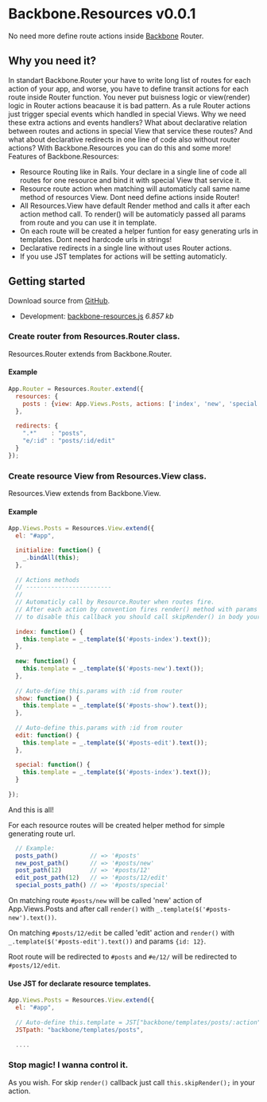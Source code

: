 # Backbone.Resources v0.0.1

No need more define route actions inside [Backbone](http://documentcloud.github.com/backbone) Router.

## Why you need it?

In standart Backbone.Router your have to write long list of routes for each action of your app, and worse, you have to define transit actions for each route inside Router function. You never put buisness logic or view(render) logic in Router actions beacause it is bad pattern. As a rule Router actions just trigger special events which handled in special Views. Why we need these extra actions and events handlers? What about declarative relation between routes and actions in special View that service these routes? And what about declarative redirects in one line of code also without router actions? With Backbone.Resources you can do this and some more!
Features of Backbone.Resources:

* Resource Routing like in Rails. Your declare in a single line of code all routes for one resource and bind it with special View that service it.
* Resource route action when matching will automaticly call same name method of resources View. Dont need define actions inside Router!
* All Resources.View have default Render method and calls it after each action method call. To render() will be automaticly passed all params from route and you can use it in template.
* On each route will be created a helper funtion for easy generating urls in templates. Dont need hardcode urls in strings!
* Declarative redirects in a single line without uses Router actions.
* If you use JST templates for actions will be setting automaticly.

## Getting started

Download source from [GitHub](https://github.com/Iverson/backbone-resources).

* Development: [backbone-resources.js](https://raw.github.com/Iverson/backbone-resources/master/backbone-resources.js) *6.857 kb*

### Create router from Resources.Router class.

Resources.Router extends from Backbone.Router.

#### Example

```js
App.Router = Resources.Router.extend({
  resources: {
    posts : {view: App.Views.Posts, actions: ['index', 'new', 'special'], item_actions: ['show', 'edit']}
  },
  
  redirects: {
    ".*"    : "posts",
    "e/:id" : "posts/:id/edit"
  }
});
```

### Create resource View from Resources.View class.

Resources.View extends from Backbone.View.

#### Example

```js
App.Views.Posts = Resources.View.extend({
  el: "#app",

  initialize: function() {
    _.bindAll(this);
  },
  
  // Actions methods
  // ------------------------
  //
  // Automaticly call by Resource.Router when routes fire.
  // After each action by convention fires render() method with params from router (:id) and with template from this.template
  // to disable this callback you should call skipRender() in body your action and if you want call render() by yourself, template would by also send automaticly.
  
  index: function() {
    this.template = _.template($('#posts-index').text());
  },
  
  new: function() {
    this.template = _.template($('#posts-new').text());
  },
  
  // Auto-define this.params with :id from router
  show: function() {
    this.template = _.template($('#posts-show').text());
  },
  
  // Auto-define this.params with :id from router
  edit: function() {
    this.template = _.template($('#posts-edit').text());
  },
  
  special: function() {
    this.template = _.template($('#posts-index').text());
  }
    
});
```

And this is all!

For each resource routes will be created helper method for simple generating route url.
```js
  // Example:
  posts_path()         // => '#posts'
  new_post_path()      // => '#posts/new'
  post_path(12)        // => '#posts/12'
  edit_post_path(12)   // => '#posts/12/edit'
  special_posts_path() // => '#posts/special'
```

On matching route `#posts/new` will be called 'new' action of App.Views.Posts and after call `render()` with `_.template($('#posts-new').text())`.

On matching `#posts/12/edit` be called 'edit' action and `render()` with `_.template($('#posts-edit').text())` and params `{id: 12}`.

Root route will be redirected to `#posts` and `#e/12/` will be redirected to `#posts/12/edit`.

#### Use JST for declarate resource templates.

```js
App.Views.Posts = Resources.View.extend({
  el: "#app",
  
  // Auto-define this.template = JST["backbone/templates/posts/:action"] in each action and use it in render.
  JSTpath: "backbone/templates/posts",
  
  ....
```

### Stop magic! I wanna control it.

As you wish. For skip `render()` callback just call `this.skipRender();` in your action.
